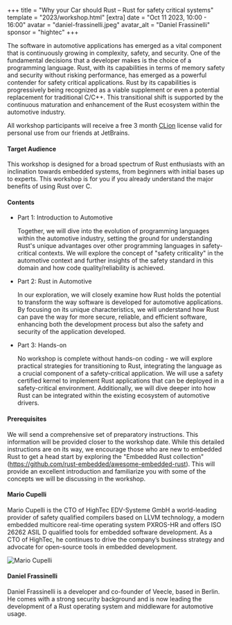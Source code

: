 +++
title = "Why your Car should Rust – Rust for safety critical systems"
template = "2023/workshop.html"
[extra]
  date = "Oct 11 2023, 10:00 - 16:00"
  avatar = "daniel-frassinelli.jpeg"
  avatar_alt = "Daniel Frassinelli"
  sponsor = "hightec"
+++

<p>
  The software in automotive applications has emerged as a vital component that is continuously growing in complexity, safety, and security. One of the fundamental decisions that a developer makes is the choice of a programming language. Rust, with its capabilities in terms of memory safety and security without risking performance, has emerged as a powerful contender for safety critical applications. Rust by its capabilities is progressively being recognized as a viable supplement or even a potential replacement for traditional C/C++. This transitional shift is supported by the continuous maturation and enhancement of the Rust ecosystem within the automotive industry.
</p>
<p>All workshop participants will receive a free 3 month <a href="https://www.jetbrains.com/clion/" target="_blank">CLion</a> license valid for personal use from our friends at JetBrains.</p>
<h4>Target Audience</h4>
<p>
This workshop is designed for a broad spectrum of Rust enthusiasts with an inclination towards embedded systems, from beginners with initial bases up to experts. This workshop is for you if you already understand the major benefits of using Rust over C.
</p>
<h4>Contents</h4>
<ul>
  <li>
    <p>Part 1: Introduction to Automotive</p>
    <p>Together, we will dive into the evolution of programming languages within the automotive industry, setting the ground for understanding Rust's unique advantages over other programming languages in safety-critical contexts. We will explore the concept of "safety criticality" in the automotive context and further insights of the safety standard in this domain and how code quality/reliability is achieved.
    </p>
  </li>
  <li>
    <p>Part 2: Rust in Automotive</p>
    <p>In our exploration, we will closely examine how Rust holds the potential to transform the way software is developed for automotive applications. By focusing on its unique characteristics, we will understand how Rust can pave the way for more secure, reliable, and efficient software, enhancing both the development process but also the safety and security of the application developed.</p>
  </li>
  <li>
    <p>Part 3: Hands-on</p>
    <p>No workshop is complete without hands-on coding - we will explore practical strategies for transitioning to Rust, integrating the language as a crucial component of a safety-critical application. We will use a safety certified kernel to implement Rust applications that can be deployed in a safety-critical environment. Additionally, we will dive deeper into how Rust can be integrated within the existing ecosystem of automotive drivers.</p>
  </li>
</ul>
<h4>Prerequisites</h4>
<p>We will send a comprehensive set of preparatory instructions. This information will be provided closer to the workshop date. While this detailed instructions are on its way, we encourage those who are new to embedded Rust to get a head start by exploring the "Embedded Rust collection" (<a href="https://github.com/rust-embedded/awesome-embedded-rust" target="_blank">https://github.com/rust-embedded/awesome-embedded-rust</a>). This will provide an excellent introduction and familiarize you with some of the concepts we will be discussing in the workshop.</p>
<h4>Mario Cupelli</h4>
<p>Mario Cupelli is the CTO of HighTec EDV-Systeme GmbH a world-leading provider of safety
  qualified compilers based on LLVM technology, a modern embedded multicore real-time
  operating system PXROS-HR and offers ISO 26262 ASIL D qualified tools for embedded
  software development. As a CTO of HighTec, he continues to drive the company’s business
  strategy and advocate for open-source tools in embedded development.</p>
<div class="author-and-booking">
  <div class="photo-container">
    <img
      class="photo"
      src="/2023/images/workshops/mario-cupelli.jpeg"
      alt="Mario Cupelli">
  </div>
</div>
<h4>Daniel Frassinelli</h4>
<p>Daniel Frassinelli is a developer and co-founder of Veecle, based in Berlin. He comes with a
  strong security background and is now leading the development of a Rust operating system
  and middleware for automotive usage.</p>